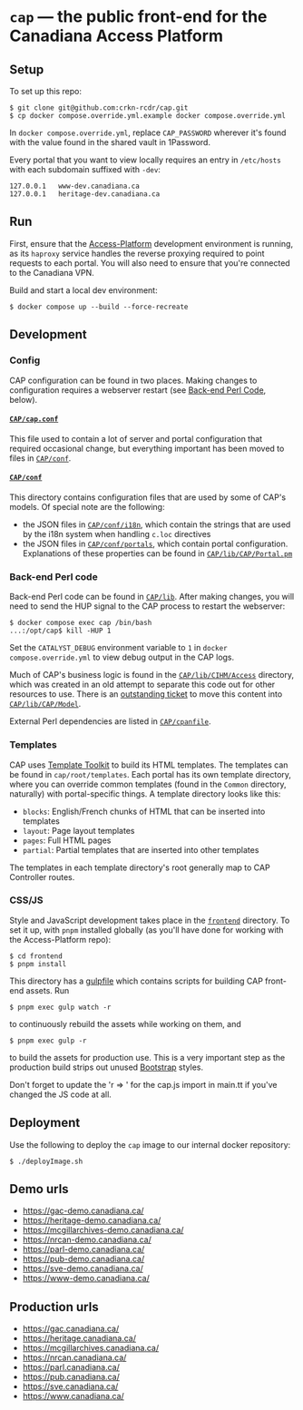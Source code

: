 # `cap` &mdash; the public front-end for the Canadiana Access Platform

## Setup

To set up this repo:

```
$ git clone git@github.com:crkn-rcdr/cap.git
$ cp docker compose.override.yml.example docker compose.override.yml
```

In `docker compose.override.yml`, replace `CAP_PASSWORD` wherever it's found with the value found in the shared vault in 1Password.

Every portal that you want to view locally requires an entry in `/etc/hosts` with each subdomain suffixed with `-dev`:

```
127.0.0.1   www-dev.canadiana.ca
127.0.0.1   heritage-dev.canadiana.ca
```

## Run

First, ensure that the [Access-Platform](https://github.com/crkn-rcdr/Access-Platform) development environment is running, as its `haproxy` service handles the reverse proxying required to point requests to each portal. You will also need to ensure that you're connected to the Canadiana VPN.

Build and start a local dev environment:

```
$ docker compose up --build --force-recreate
```

## Development

### Config

CAP configuration can be found in two places. Making changes to configuration requires a webserver restart (see [Back-end Perl Code](#back-end-perl-code), below).

#### [`CAP/cap.conf`](CAP/cap.conf)

This file used to contain a lot of server and portal configuration that required occasional change, but everything important has been moved to files in [`CAP/conf`](CAP/conf).

#### [`CAP/conf`](CAP/conf)

This directory contains configuration files that are used by some of CAP's models. Of special note are the following:
- the JSON files in [`CAP/conf/i18n`](CAP/conf/i18n), which contain the strings that are used by the i18n system when handling `c.loc` directives
- the JSON files in [`CAP/conf/portals`](CAP/conf/portals), which contain portal configuration. Explanations of these properties can be found in [`CAP/lib/CAP/Portal.pm`](CAP/lib/CAP/Portal.pm)

### Back-end Perl code

Back-end Perl code can be found in [`CAP/lib`](CAP/lib). After making changes, you will need to send the HUP signal to the CAP process to restart the webserver:

```
$ docker compose exec cap /bin/bash
...:/opt/cap$ kill -HUP 1
```

Set the `CATALYST_DEBUG` environment variable to `1` in `docker compose.override.yml` to view debug output in the CAP logs.

Much of CAP's business logic is found in the [`CAP/lib/CIHM/Access`](CAP/lib/CIHM/Access) directory, which was created in an old attempt to separate this code out for other resources to use. There is an [outstanding ticket](https://github.com/crkn-rcdr/cap/issues/42) to move this content into [`CAP/lib/CAP/Model`](CAP/lib/CAP/Model).

External Perl dependencies are listed in [`CAP/cpanfile`](CAP/cpanfile).

### Templates

CAP uses [Template Toolkit](http://www.template-toolkit.org/docs/index.html) to build its HTML templates. The templates can be found in `cap/root/templates`. Each portal has its own template directory, where you can override common templates (found in the `Common` directory, naturally) with portal-specific things. A template directory looks like this:

- `blocks`: English/French chunks of HTML that can be inserted into templates
- `layout`: Page layout templates
- `pages`: Full HTML pages
- `partial`: Partial templates that are inserted into other templates

The templates in each template directory's root generally map to CAP Controller routes.

### CSS/JS

Style and JavaScript development takes place in the [`frontend`](frontend) directory. To set it up, with `pnpm` installed globally (as you'll have done for working with the Access-Platform repo):

```
$ cd frontend
$ pnpm install
```

This directory has a [gulpfile](frontend/gulpfile.js) which contains scripts for building CAP front-end assets. Run

```
$ pnpm exec gulp watch -r
```

to continuously rebuild the assets while working on them, and

```
$ pnpm exec gulp -r
```

to build the assets for production use. This is a very important step as the production build strips out unused [Bootstrap](https://getbootstrap.com/docs/4.6/getting-started/introduction/) styles.

Don't forget to update the 'r => <version>' for the cap.js import in main.tt if you've changed the JS code at all.

## Deployment

Use the following to deploy the `cap` image to our internal docker repository:

```
$ ./deployImage.sh
```

## Demo urls
- https://gac-demo.canadiana.ca/
- https://heritage-demo.canadiana.ca/
- https://mcgillarchives-demo.canadiana.ca/
- https://nrcan-demo.canadiana.ca/
- https://parl-demo.canadiana.ca/
- https://pub-demo.canadiana.ca/
- https://sve-demo.canadiana.ca/
- https://www-demo.canadiana.ca/

## Production urls
- https://gac.canadiana.ca/
- https://heritage.canadiana.ca/
- https://mcgillarchives.canadiana.ca/
- https://nrcan.canadiana.ca/
- https://parl.canadiana.ca/
- https://pub.canadiana.ca/
- https://sve.canadiana.ca/
- https://www.canadiana.ca/

